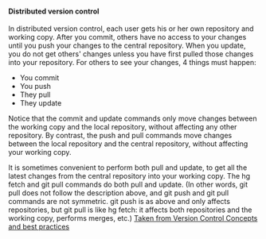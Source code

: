 #### **Distributed version control**
In distributed version control, each user gets his or her own repository and working copy. After you commit, others have no access to your changes until you push your changes to the central repository. When you update, you do not get others' changes unless you have first pulled those changes into your repository. For others to see your changes, 4 things must happen:

- You commit
- You push
- They pull
- They update

Notice that the commit and update commands only move changes between the working copy and the local repository, without affecting any other repository. By contrast, the push and pull commands move changes between the local repository and the central repository, without affecting your working copy.

It is sometimes convenient to perform both pull and update, to get all the latest changes from the central repository into your working copy. The hg fetch and git pull commands do both pull and update. (In other words, git pull does not follow the description above, and git push and git pull commands are not symmetric. git push is as above and only affects repositories, but git pull is like hg fetch: it affects both repositories and the working copy, performs merges, etc.)
[Taken from Version Control Concepts and best practices](https://homes.cs.washington.edu/~mernst/advice/version-control.html)
